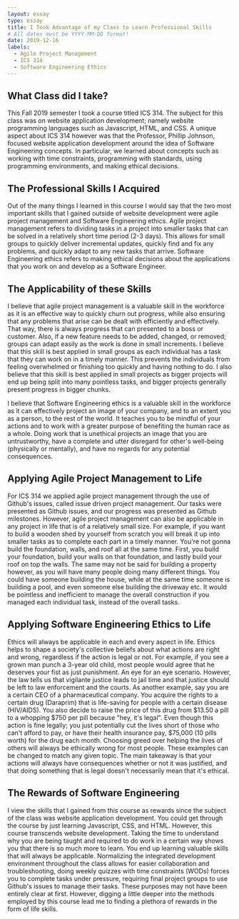 ```yaml
---
layout: essay
type: essay
title: I Took Advantage of my Class to Learn Professional Skills 
# All dates must be YYYY-MM-DD format!
date: 2019-12-16
labels:
  - Agile Project Management
  - ICS 314
  - Software Engineering Ethics
---
```


## What Class did I take?
This Fall 2019 semester I took a course titled ICS 314. The subject for this class was on website application development; namely website programming languages such as Javascript, HTML, and CSS. A unique aspect about ICS 314 however was that the Professor, Phillip Johnson, focused website application development around the idea of Software Engineering concepts. In particular, we learned about concepts such as working with time constraints, programming with standards, using programming environments, and making ethical decisions.   

## The Professional Skills I Acquired
Out of the many things I learned in this course I would say that the two most important skills that I gained outside of website development were agile project management and Software Engineering ethics. Agile project management refers to dividing tasks in a project into smaller tasks that can be solved in a relatively short time period (2-3 days). This allows for small groups to quickly deliver incremental updates, quickly find and fix any problems, and quickly adapt to any new tasks that arrive. Software Engineering ethics refers to making ethical decisions about the applications that you work on and develop as a Software Engineer.

## The Applicability of these Skills
I believe that agile project management is a valuable skill in the workforce as it is an effective way to quickly churn out progress, while also ensuring that any problems that arise can be dealt with efficiently and effectively. That way, there is always progress that can presented to a boss or customer. Also, if a new feature needs to be added, changed, or removed; groups can adapt easily as the work is done in small increments. I believe that this skill is best applied in small groups as each individual has a task that they can work on in a timely manner. This prevents the individuals from feeling overwhelmed or finishing too quickly and having nothing to do. I also believe that this skill is best applied in small projects as bigger projects will end up being split into many pointless tasks, and bigger projects generally present progress in bigger chunks.

I believe that Software Engineering ethics is a valuable skill in the workforce as it can effectively project an image of your company, and to an extent you as a person, to the rest of the world. It teaches you to be mindful of your actions and to work with a greater purpose of benefiting the human race as a whole. Doing work that is unethical projects an image that you are untrustworthy, have a complete and utter disregard for other's well-being (physically or mentally), and have no regards for any potential consequences. 

## Applying Agile Project Management to Life 
For ICS 314 we applied agile project management through the use of Github's issues, called issue driven project management. Our tasks were presented as Github issues, and our progress was presented as Github milestones. However, agile project management can also be applicable in any project in life that is of a relatively small size. For example, if you want to build a wooden shed by yourself from scratch you will break it up into smaller tasks as to complete each part in a timely manner. You're not gonna build the foundation, walls, and roof all at the same time. First, you build your foundation, build your walls on that foundation, and lastly build your roof on top the walls. The same may not be said for building a property however, as you will have many people doing many different things. You could have someone building the house, while at the same time someone is building a pool, and even someone else building the driveway etc. It would be pointless and inefficient to manage the overall construction if you managed each individual task, instead of the overall tasks. 

## Applying Software Engineering Ethics to Life
Ethics will always be applicable in each and every aspect in life. Ethics helps to shape a society's collective beliefs about what actions are right and wrong, regardless if the action is legal or not. For example, if you see a grown man punch a 3-year old child, most people would agree that he deserves your fist as just punishment. An eye for an eye scenario. However, the law tells us that vigilante justice leads to jail time and that justice should be left to law enforcement and the courts. As another example, say you are a certain CEO of a pharmaceutical company. You acquire the rights to a certain drug (Daraprim) that is life-saving for people with a certain disease (HIV/AIDS). You also decide to raise the price of this drug from $13.50 a pill to a whopping $750 per pill because "hey, it's legal". Even though this action is fine legally; you just potentially cut the lives short of those who can't afford to pay, or have their health insurance pay, $75,000 (10 pills worth) for the drug each month. Choosing greed over helping the lives of others will always be ethically wrong for most people. These examples can be changed to match any given topic. The main takeaway is that your actions will always have consequences whether or not it was justified, and that doing something that is legal doesn't necessarily mean that it's ethical.

## The Rewards of Software Engineering
 I view the skills that I gained from this course as rewards since the subject of the class was website application development. You could get through the course by just learning Javascript, CSS, and HTML. However, this course transcends website development. Taking the time to understand why you are being taught and required to do work in a certain way shows you that there is so much more to learn. You end up learning valuable skills that will always be applicable. Normalizing the integrated development environment throughout the class allows for easier collaboration and troubleshooting, doing weekly quizzes with time constraints (WODs) forces you to complete tasks under pressure, requiring final project groups to use Github's issues to manage their tasks. These purposes may not have been entirely clear at first. However, digging a little deeper into the methods employed by this course lead me to finding a plethora of rewards in the form of life skills. 